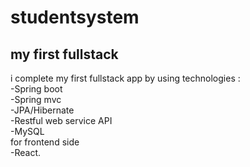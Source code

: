 # studentsystem
<h2> my first fullstack </h2>
<p>
        i complete my first fullstack app by using technologies : </br>
        -Spring boot </br>
        -Spring mvc  </br>
        -JPA/Hibernate </br>
        -Restful web service API </br>
        -MySQL </br> 
        for frontend side </br>
        -React.
 </p>

